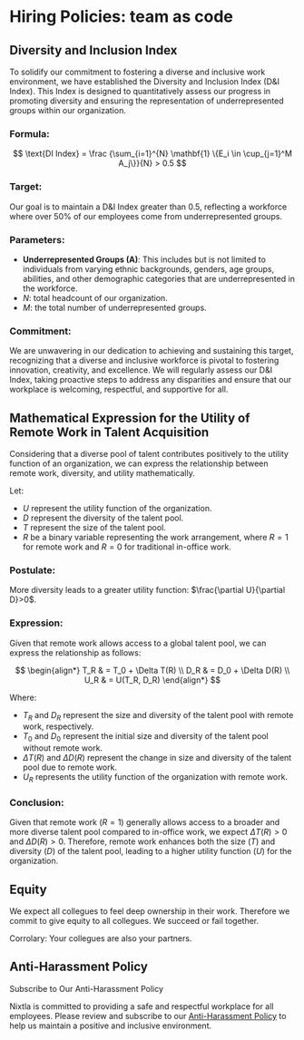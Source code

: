 # Hiring Policies: team as code

## Diversity and Inclusion Index

To solidify our commitment to fostering a diverse and inclusive work environment, we have established the Diversity and Inclusion Index (D&I Index). This Index is designed to quantitatively assess our progress in promoting diversity and ensuring the representation of underrepresented groups within our organization.

### Formula:
$$
\text{DI Index} = \frac {\sum_{i=1}^{N} \mathbf{1} \{E_i \in \cup_{j=1}^M A_j\}}{N}  > 0.5
$$

### Target:

Our goal is to maintain a D&I Index greater than 0.5, reflecting a workforce where over 50% of our employees come from underrepresented groups.

### Parameters:

- **Underrepresented Groups (A)**: This includes but is not limited to individuals from varying ethnic backgrounds, genders, age groups, abilities, and other demographic categories that are underrepresented in the workforce.
- $N$: total headcount of our organization.
- $M$: the total number of underrepresented groups.

### Commitment:

We are unwavering in our dedication to achieving and sustaining this target, recognizing that a diverse and inclusive workforce is pivotal to fostering innovation, creativity, and excellence. We will regularly assess our D&I Index, taking proactive steps to address any disparities and ensure that our workplace is welcoming, respectful, and supportive for all.


## Mathematical Expression for the Utility of Remote Work in Talent Acquisition

Considering that a diverse pool of talent contributes positively to the utility function of an organization, we can express the relationship between remote work, diversity, and utility mathematically.

Let:
- $U$ represent the utility function of the organization.
- $D$ represent the diversity of the talent pool.
- $T$ represent the size of the talent pool.
- $R$ be a binary variable representing the work arrangement, where $R = 1$ for remote work and $R = 0$ for traditional in-office work.

### Postulate:
More diversity leads to a greater utility function: $\frac{\partial U}{\partial D}>0$.

### Expression:
Given that remote work allows access to a global talent pool, we can express the relationship as follows:

$$
\begin{align*}
T_R & = T_0 + \Delta T(R) \\
D_R & = D_0 + \Delta D(R) \\
U_R & = U(T_R, D_R)
\end{align*}
$$

Where:
- $T_R$ and $D_R$ represent the size and diversity of the talent pool with remote work, respectively.
- $T_0$ and $D_0$ represent the initial size and diversity of the talent pool without remote work.
- $\Delta T(R)$ and $\Delta D(R)$ represent the change in size and diversity of the talent pool due to remote work.
- $U_R$ represents the utility function of the organization with remote work.

### Conclusion:
Given that remote work ($R = 1$) generally allows access to a broader and more diverse talent pool compared to in-office work, we expect $\Delta T(R)>0$ and $\Delta D(R)>0$. Therefore, remote work enhances both the size ($T$) and diversity ($D$) of the talent pool, leading to a higher utility function ($U$) for the organization.


## Equity
We expect all collegues to feel deep ownership in their work. Therefore we commit to give equity to all collegues. We succeed or fail together. 

Corrolary: Your collegues are also your partners. 


## Anti-Harassment Policy
Subscribe to Our Anti-Harassment Policy

Nixtla is committed to providing a safe and respectful workplace for all employees. Please review and subscribe to our [Anti-Harassment Policy](https://docs.google.com/document/d/1w42-KeHonoYi4H7okSzYRCFeOTcrDn1v/edit?usp=sharing&ouid=105667185802807035485&rtpof=true&sd=true) to help us maintain a positive and inclusive environment.
